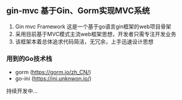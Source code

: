## gin-mvc 基于Gin、Gorm实现MVC系统
1. Gin mvc Framework 这是一个基于go语言gin框架的web项目骨架
2. 采用目前基于MVC模式主流web框架思想，开发者只需专注开发业务
3. 该框架本着总体追求代码简洁，无冗余，上手迅速设计思想

### 用到的Go技术栈
- gorm (https://gorm.io/zh_CN/)
- go-ini (https://ini.unknwon.io/)


持续开发中...
